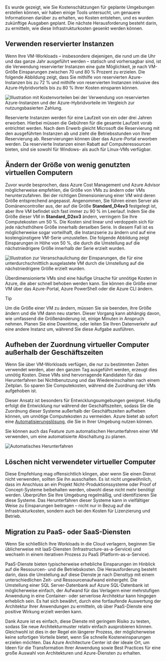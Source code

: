 Es wurde gezeigt, wie Sie Kostenschätzungen für geplante Umgebungen erstellen können, wir haben einige Tools untersucht, um genauere Informationen darüber zu erhalten, wo Kosten entstehen, und es wurden zukünftige Ausgaben geplant. Die nächste Herausforderung besteht darin, zu ermitteln, wie diese Infrastrukturkosten gesenkt werden können.

## <a name="use-reserved-instances"></a>Verwenden reservierter Instanzen

Wenn Ihre VM-Workloads – insbesondere diejenigen, die rund um die Uhr und das ganze Jahr ausgeführt werden – statisch und vorhersagbar sind, ist die Verwendung reservierter Instanzen eine gute Möglichkeit, je nach VM-Größe Einsparungen zwischen 70 und 80 % Prozent zu erzielen. Die folgende Abbildung zeigt, dass Sie mithilfe von reservierten Azure-Instanzen bis zu 72 % und mithilfe von reservierten Instanzen inklusive des Azure-Hybridvorteils bis zu 80 % Ihrer Kosten einsparen können.

![Illustration mit Kostenvorteilen bei der Verwendung von reservierten Azure-Instanzen und der Azure-Hybridvorteile im Vergleich zur nutzungsbasierten Zahlung.](../media-drafts/4-savings-coins.png)

Reservierte Instanzen werden für eine Laufzeit von ein oder drei Jahren erworben. Hierbei müssen die Gebühren für die gesamte Laufzeit vorab entrichtet werden. Nach dem Erwerb gleicht Microsoft die Reservierung mit den ausgeführten Instanzen ab und zieht die Betriebsstunden von Ihrer Reservierung ab. Reservierungen können über das Azure-Portal erworben werden. Da reservierte Instanzen einen Rabatt auf Computeressourcen bieten, sind sie sowohl für Windows- als auch für Linux-VMs verfügbar.

## <a name="right-size-underutilized-virtual-machines"></a>Ändern der Größe von wenig genutzten virtuellen Computern

Zuvor wurde besprochen, dass Azure Cost Management und Azure Advisor möglicherweise empfehlen, die Größe von VMs zu ändern oder VMs herunterzufahren. Bei der richtigen Dimensionierung einer VM wird deren Größe entsprechend angepasst. Angenommen, Sie führen einen Server als Domänencontroller aus, der auf die Größe **Standard_D4sv3** festgelegt ist, aber Ihre VM befindet sich fast immer zu 90 % im Leerlauf. Indem Sie die Größe dieser VM in **Standard_D2sv3** ändern, verringern Sie Ihre Computekosten um 50 %. Die Kosten sind linear und verdoppeln sich für jede nächsthöhere Größe innerhalb derselben Serie. In diesem Fall ist es möglicherweise sogar vorteilhaft, die Instanzserie zu ändern und auf eine kostengünstigere VM-Serie umzustellen. Die folgende Abbildung zeigt Einsparungen in Höhe von 50 %, die durch die Umstellung auf die nächstniedrigere Größe innerhalb der Serie erzielt wurden.

![Illustration zur Veranschaulichung der Einsparungen, die für eine unterdurchschnittlich ausgelastete VM durch die Umstellung auf die nächstniedrigere Größe erzielt wurden.](../media-drafts/4-vm-resize.png)

Überdimensionierte VMs sind eine häufige Ursache für unnötige Kosten in Azure, die aber schnell behoben werden kann. Sie können die Größe einer VM über das Azure-Portal, Azure PowerShell oder die Azure CLI ändern.

> [!TIP]
> Um die Größe einer VM zu ändern, müssen Sie sie beenden, ihre Größe ändern und die VM dann neu starten. Dieser Vorgang kann abhängig davon, wie umfassend die Größenänderung ist, einige Minuten in Anspruch nehmen. Planen Sie eine Downtime, oder leiten Sie Ihren Datenverkehr auf eine andere Instanz um, während Sie diese Aufgabe ausführen.

## <a name="deallocate-virtual-machines-in-off-hours"></a>Aufheben der Zuordnung virtueller Computer außerhalb der Geschäftszeiten

Wenn Sie über VM-Workloads verfügen, die nur zu bestimmten Zeiten verwendet werden, aber den ganzen Tag ausgeführt werden, erzeugt dies unnötig Kosten. Diese VMs sind hervorragende Kandidaten für das Herunterfahren bei Nichtbenutzung und das Wiedereinschalten nach einem Zeitplan. So sparen Sie Computekosten, während die Zuordnung der VMs aufgehoben ist.

Dieser Ansatz ist besonders für Entwicklungsumgebungen geeignet. Häufig erfolgt die Entwicklung nur während der Geschäftszeiten, sodass Sie die Zuordnung dieser Systeme außerhalb der Geschäftszeiten aufheben können, um unnötige Computekosten zu vermeiden. Azure bietet ab sofort eine [Automatisierungslösung](https://docs.microsoft.com/azure/automation/automation-solution-vm-management), die Sie in Ihrer Umgebung nutzen können.

Sie können auch das Feature zum automatischen Herunterfahren einer VM verwenden, um eine automatisierte Abschaltung zu planen.

![Automatisches Herunterfahren](../media-drafts/4-vm-auto-shutdown.png)

## <a name="delete-unused-virtual-machines"></a>Löschen nicht verwendeter virtueller Computer 

 Diese Empfehlung mag offensichtlich klingen, aber wenn Sie einen Dienst nicht verwenden, sollten Sie ihn ausschalten. Es ist nicht ungewöhnlich, dass im Anschluss an ein Projekt Nicht-Produktionssysteme oder Proof of Concept-Systeme beibehalten werden, obwohl diese nicht mehr benötigt werden. Überprüfen Sie Ihre Umgebung regelmäßig, und identifizieren Sie diese Systeme. Das Herunterfahren dieser Systeme kann in vielfältiger Weise zu Einsparungen beitragen – nicht nur in Bezug auf die Infrastrukturkosten, sondern auch bei den Kosten für Lizenzierung und Betrieb.

## <a name="migrate-to-paas-or-saas-services"></a>Migration zu PaaS- oder SaaS-Diensten 

Wenn Sie schließlich Ihre Workloads in die Cloud verlagern, beginnen Sie üblicherweise mit IaaS-Diensten (Infrastructure-as-a-Service) und wechseln in einem iterativen Prozess zu PaaS (Platform-as-a-Service).

PaaS-Dienste bieten typischerweise erhebliche Einsparungen im Hinblick auf die Ressourcen- und die Betriebskosten. Die Herausforderung besteht darin, dass die Umstellung auf diese Dienste je nach Diensttyp mit einem unterschiedlichen Zeit- und Ressourcenaufwand einhergeht. Die Umstellung einer SQL Server-Datenbank auf Azure SQL-Datenbank ist möglicherweise einfach, der Aufwand für das Verlagern einer mehrstufigen Anwendung in eine Container- oder serverlose Architektur kann hingegen erheblich sein. Es hat sich bewährt, durch eine fortlaufende Auswertung der Architektur Ihrer Anwendungen zu ermitteln, ob über PaaS-Dienste eine positive Wirkung erzielt werden kann.  

Dank Azure ist es einfach, diese Dienste mit geringem Risiko zu testen, sodass Sie neue Architekturmuster relativ einfach ausprobieren können. Gleichwohl ist dies in der Regel ein längerer Prozess, der möglicherweise keine sofortigen Vorteile bietet, wenn Sie schnelle Kosteneinsparungen erzielen möchten. Das Azure Architecture Center ist der ideale Ort, um Ideen für die Transformation Ihrer Anwendung sowie Best Practices für eine große Auswahl von Architekturen und Azure-Diensten zu erhalten. 